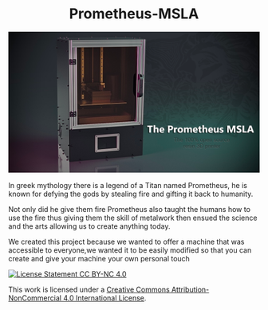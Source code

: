 <div align="center">
  <h1>Prometheus-MSLA</h1>
</div>

![Prometheus MSLA Printer Render!](Images/Render/MainHeadRender.png "Open Source MSLA Printer Prometheus MSLA")


In greek mythology there is a legend of a Titan named Prometheus, he is known for defying the gods by stealing fire and gifting it back to humanity. 

Not only did he  give them fire Prometheus also taught the humans how to use the fire thus giving them the skill of metalwork then ensued the science and the arts allowing us to create anything today.

We created this project because we wanted to offer a machine that was accessible to everyone,we wanted it to be easily modified so that you can create and give your machine your own personal touch

[![License Statement CC BY-NC 4.0](https://user-images.githubusercontent.com/37383368/139769027-7267da5b-7f58-499d-96bc-e41d164a3aac.png "License Statement CC BY-NC 4.0")](https://creativecommons.org/licenses/by-nc/4.0/)


This work is licensed under a <a rel="license" href="http://creativecommons.org/licenses/by-nc/4.0/">Creative Commons Attribution-NonCommercial 4.0 International License</a>.
